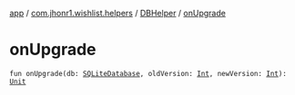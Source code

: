 [app](../../index.md) / [com.jhonr1.wishlist.helpers](../index.md) / [DBHelper](index.md) / [onUpgrade](./on-upgrade.md)

# onUpgrade

`fun onUpgrade(db: `[`SQLiteDatabase`](https://developer.android.com/reference/android/database/sqlite/SQLiteDatabase.html)`, oldVersion: `[`Int`](https://kotlinlang.org/api/latest/jvm/stdlib/kotlin/-int/index.html)`, newVersion: `[`Int`](https://kotlinlang.org/api/latest/jvm/stdlib/kotlin/-int/index.html)`): `[`Unit`](https://kotlinlang.org/api/latest/jvm/stdlib/kotlin/-unit/index.html)